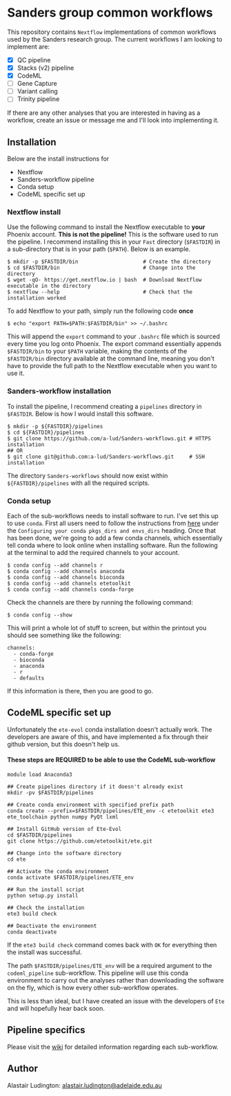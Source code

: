 # Sanders group common workflows

This repository contains `Nextflow` implementations of common workflows used by
the Sanders research group. The current workflows I am looking to implement are:

* [x] QC pipeline
* [x] Stacks (v2) pipeline
* [x] CodeML
* [ ] Gene Capture
* [ ] Variant calling
* [ ] Trinity pipeline

If there are any other analyses that you are interested in having as a workflow,
create an issue or message me and I'll look into implementing it.

## Installation

Below are the install instructions for

- Nextflow
- Sanders-workflow pipeline
- Conda setup
- CodeML specific set up

### Nextflow install
Use the following command to install the Nextflow executable to **your** Phoenix
account. **This is not the pipeline!** This is the software used to run the
pipeline. I recommend installing this in your `Fast` directory (`$FASTDIR`) in a
sub-directory that is in your path (`$PATH`). Below is an example.

```{shell}
$ mkdir -p $FASTDIR/bin                     # Create the directory
$ cd $FASTDIR/bin                           # Change into the directory
$ wget -qO- https://get.nextflow.io | bash  # Download Nextflow executable in the directory
$ nextflow --help                           # Check that the installation worked
```

To add Nextflow to your path, simply run the following code **once**

```{shell}
$ echo "export PATH=$PATH:$FASTDIR/bin" >> ~/.bashrc
```

This will append the `export` command to your `.bashrc` file which is sourced
every time you log onto Phoenix. The export command essentially appends
`$FASTDIR/bin` to your `$PATH` variable, making the contents of
the `$FASTDIR/bin` directory available at the command line, meaning
you don't have to provide the full path to the Nextflow executable when you
want to use it.

### Sanders-workflow installation

To install the pipeline, I recommend creating a `pipelines` directory in
`$FASTDIR`. Below is how I would install this software.

```{shell}
$ mkdir -p ${FASTDIR}/pipelines
$ cd ${FASTDIR}/pipelines
$ git clone https://github.com/a-lud/Sanders-workflows.git # HTTPS installation
## OR
$ git clone git@github.com:a-lud/Sanders-workflows.git     # SSH installation
```

The directory `Sanders-workflows` should now exist within `${FASTDIR}/pipelines`
with all the required scripts.

### Conda setup

Each of the sub-workflows needs to install software to run. I've set this up to use
`conda`. First all users need to follow the instructions from
[here](https://wiki.adelaide.edu.au/hpc/Anaconda) under the `Configuring your conda pkgs_dirs and envs_dirs`
heading. Once that has been done, we're going to add a few conda channels, which essentially
tell conda where to look online when installing software. Run the following at the
terminal to add the required channels to your account.

```{shell}
$ conda config --add channels r
$ conda config --add channels anaconda
$ conda config --add channels bioconda
$ conda config --add channels etetoolkit
$ conda config --add channels conda-forge
```

Check the channels are there by running the following command:

```{shell}
$ conda config --show
```

This will print a whole lot of stuff to screen, but within the printout
you should see something like the following:

```{shell}
channels:
  - conda-forge
  - bioconda
  - anaconda
  - r
  - defaults
```

If this information is there, then you are good to go.

## CodeML specific set up

Unfortunately the `ete-evol` conda installation doesn't actually work. The developers
are aware of this, and have implemented a fix through their github version, but this
doesn't help us.

#### These steps are REQUIRED to be able to use the CodeML sub-workflow

```{shell}
module load Anaconda3

## Create pipelines directory if it doesn't already exist
mkdir -pv $FASTDIR/pipelines

## Create conda environment with specified prefix path
conda create --prefix=$FASTDIR/pipelines/ETE_env -c etetoolkit ete3 ete_toolchain python numpy PyQt lxml

## Install GitHub version of Ete-Evol
cd $FASTDIR/pipelines
git clone https://github.com/etetoolkit/ete.git

## Change into the software directory
cd ete

## Activate the conda environment
conda activate $FASTDIR/pipelines/ETE_env

## Run the install script
python setup.py install

## Check the installation
ete3 build check

## Deactivate the environment
conda deactivate
```

If the `ete3 build check` command comes back with `OK` for everything then the install
was successful.

The path `$FASTDIR/pipelines/ETE_env` will be a required argument to the `codeml_pipeline`
sub-workflow. This pipeline will use this conda environment to carry out the analyses
rather than downloading the software on the fly, which is how every other sub-workflow
operates.

This is less than ideal, but I have created an issue with the developers of `Ete` and will
hopefully hear back soon.

## Pipeline specifics

Please visit the [wiki](https://github.com/a-lud/Sanders-workflows/wiki) for detailed information regarding each sub-workflow.

## Author

Alastair Ludington: alastair.ludington@adelaide.edu.au